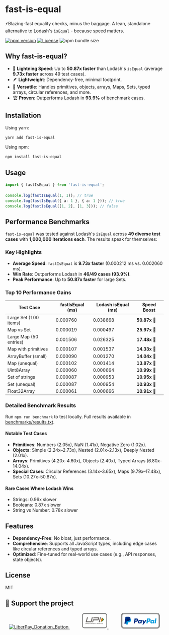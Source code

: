 # fast-is-equal

⚡️Blazing-fast equality checks, minus the baggage. A lean, standalone alternative to Lodash's `isEqual` - because speed matters.

[![npm version](https://img.shields.io/npm/v/fast-is-equal)](https://badge.fury.io/js/fast-is-equal) [![License](https://img.shields.io/github/license/JairajJangle/fast-is-equal)](https://github.com/JairajJangle/fast-is-equal/blob/main/LICENSE) ![npm bundle size](https://img.shields.io/bundlephobia/minzip/fast-is-equal)

## Why fast-is-equal?

- 🚀 **Lightning Speed**: Up to **50.87x faster** than Lodash's `isEqual` (average **9.73x faster** across 49 test cases).
- 🪶 **Lightweight**: Dependency-free, minimal footprint.
- 🔄 **Versatile**: Handles primitives, objects, arrays, Maps, Sets, typed arrays, circular references, and more.
- 🏆 **Proven**: Outperforms Lodash in **93.9%** of benchmark cases.

## Installation

Using yarn:

```bash
yarn add fast-is-equal
```

Using npm:

```bash
npm install fast-is-equal
```

## Usage

```typescript
import { fastIsEqual } from 'fast-is-equal';

console.log(fastIsEqual(1, 1)); // true
console.log(fastIsEqual({ a: 1 }, { a: 1 })); // true
console.log(fastIsEqual([1, 2], [1, 3])); // false
```

## Performance Benchmarks

`fast-is-equal` was tested against Lodash's `isEqual` across **49 diverse test cases** with **1,000,000 iterations each**. The results speak for themselves:

### Key Highlights

- **Average Speed**: `fastIsEqual` is **9.73x faster** (0.000212 ms vs. 0.002060 ms).
- **Win Rate**: Outperforms Lodash in **46/49 cases (93.9%)**.
- **Peak Performance**: Up to **50.87x faster** for large Sets.

### Top 10 Performance Gains

| Test Case              | fastIsEqual (ms) | Lodash isEqual (ms) | Speed Boost  |
| ---------------------- | ---------------- | ------------------- | ------------ |
| Large Set (100 items)  | 0.000760         | 0.038668            | **50.87x** 🚀 |
| Map vs Set             | 0.000019         | 0.000497            | **25.97x** 🚀 |
| Large Map (50 entries) | 0.001506         | 0.026325            | **17.48x** 🚀 |
| Map with primitives    | 0.000107         | 0.001537            | **14.33x** 🚀 |
| ArrayBuffer (small)    | 0.000090         | 0.001270            | **14.04x** 🚀 |
| Map (unequal)          | 0.000102         | 0.001414            | **13.87x** 🚀 |
| Uint8Array             | 0.000060         | 0.000664            | **10.99x** 🚀 |
| Set of strings         | 0.000087         | 0.000953            | **10.95x** 🚀 |
| Set (unequal)          | 0.000087         | 0.000954            | **10.93x** 🚀 |
| Float32Array           | 0.000061         | 0.000666            | **10.91x** 🚀 |

### Detailed Benchmark Results

Run `npm run benchmark` to test locally. Full results available in [benchmarks/results.txt](benchmarks/results.txt).

#### Notable Test Cases

- **Primitives**: Numbers (2.05x), NaN (1.41x), Negative Zero (1.02x).
- **Objects**: Simple (2.24x–2.73x), Nested (2.01x–2.13x), Deeply Nested (2.01x).
- **Arrays**: Primitives (4.20x–4.60x), Objects (2.40x), Typed Arrays (6.80x–14.04x).
- **Special Cases**: Circular References (3.14x–3.65x), Maps (9.79x–17.48x), Sets (10.27x–50.87x).

#### Rare Cases Where Lodash Wins

- Strings: 0.96x slower
- Booleans: 0.87x slower
- String vs Number: 0.78x slower

## Features

- **Dependency-Free**: No bloat, just performance.
- **Comprehensive**: Supports all JavaScript types, including edge cases like circular references and typed arrays.
- **Optimized**: Fine-tuned for real-world use cases (e.g., API responses, state objects).

## License

MIT

## 🙏 Support the project

<p align="center" valign="center">   <a href="https://liberapay.com/FutureJJ/donate">     <img src="https://liberapay.com/assets/widgets/donate.svg" alt="LiberPay_Donation_Button" height="50" >    </a>   &nbsp;&nbsp;&nbsp;&nbsp;&nbsp;&nbsp;&nbsp;&nbsp;&nbsp;   <a href=".github/assets/Jairaj_Jangle_Google_Pay_UPI_QR_Code.jpg">     <img src=".github/assets/upi.png" alt="Paypal_Donation_Button" height="50" >   </a>   &nbsp;&nbsp;&nbsp;&nbsp;&nbsp;&nbsp;&nbsp;&nbsp;&nbsp;   <a href="https://www.paypal.com/paypalme/jairajjangle001/usd">     <img src=".github/assets/paypal_donate.png" alt="Paypal_Donation_Button" height="50" >   </a> </p>
